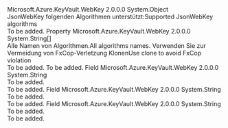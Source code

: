 <Type Name="JsonWebKeyEncryptionAlgorithm" FullName="Microsoft.Azure.KeyVault.WebKey.JsonWebKeyEncryptionAlgorithm">
  <TypeSignature Language="C#" Value="public static class JsonWebKeyEncryptionAlgorithm" />
  <TypeSignature Language="ILAsm" Value=".class public auto ansi abstract sealed beforefieldinit JsonWebKeyEncryptionAlgorithm extends System.Object" />
  <TypeSignature Language="DocId" Value="T:Microsoft.Azure.KeyVault.WebKey.JsonWebKeyEncryptionAlgorithm" />
  <TypeSignature Language="VB.NET" Value="Public Class JsonWebKeyEncryptionAlgorithm" />
  <TypeSignature Language="F#" Value="type JsonWebKeyEncryptionAlgorithm = class" />
  <AssemblyInfo>
    <AssemblyName>Microsoft.Azure.KeyVault.WebKey</AssemblyName>
    <AssemblyVersion>2.0.0.0</AssemblyVersion>
  </AssemblyInfo>
  <Base>
    <BaseTypeName>System.Object</BaseTypeName>
  </Base>
  <Interfaces />
  <Docs>
    <summary>
            <span data-ttu-id="9fd4b-101">JsonWebKey folgenden Algorithmen unterstützt:</span><span class="sxs-lookup"><span data-stu-id="9fd4b-101">Supported JsonWebKey algorithms</span></span>
            </summary>
    <remarks>To be added.</remarks>
  </Docs>
  <Members>
    <Member MemberName="AllAlgorithms">
      <MemberSignature Language="C#" Value="public static string[] AllAlgorithms { get; }" />
      <MemberSignature Language="ILAsm" Value=".property string[] AllAlgorithms" />
      <MemberSignature Language="DocId" Value="P:Microsoft.Azure.KeyVault.WebKey.JsonWebKeyEncryptionAlgorithm.AllAlgorithms" />
      <MemberSignature Language="VB.NET" Value="Public Shared ReadOnly Property AllAlgorithms As String()" />
      <MemberSignature Language="F#" Value="member this.AllAlgorithms : string[]" Usage="Microsoft.Azure.KeyVault.WebKey.JsonWebKeyEncryptionAlgorithm.AllAlgorithms" />
      <MemberType>Property</MemberType>
      <AssemblyInfo>
        <AssemblyName>Microsoft.Azure.KeyVault.WebKey</AssemblyName>
        <AssemblyVersion>2.0.0.0</AssemblyVersion>
      </AssemblyInfo>
      <ReturnValue>
        <ReturnType>System.String[]</ReturnType>
      </ReturnValue>
      <Docs>
        <summary>
            <span data-ttu-id="9fd4b-102">Alle Namen von Algorithmen.</span><span class="sxs-lookup"><span data-stu-id="9fd4b-102">All algorithms names.</span></span> <span data-ttu-id="9fd4b-103">Verwenden Sie zur Vermeidung von FxCop-Verletzung Klonen</span><span class="sxs-lookup"><span data-stu-id="9fd4b-103">Use clone to avoid FxCop violation</span></span>
            </summary>
        <value>To be added.</value>
        <remarks>To be added.</remarks>
      </Docs>
    </Member>
    <Member MemberName="RSA15">
      <MemberSignature Language="C#" Value="public const string RSA15;" />
      <MemberSignature Language="ILAsm" Value=".field public static literal string RSA15" />
      <MemberSignature Language="DocId" Value="F:Microsoft.Azure.KeyVault.WebKey.JsonWebKeyEncryptionAlgorithm.RSA15" />
      <MemberSignature Language="VB.NET" Value="Public Const RSA15 As String " />
      <MemberSignature Language="F#" Value="val mutable RSA15 : string" Usage="Microsoft.Azure.KeyVault.WebKey.JsonWebKeyEncryptionAlgorithm.RSA15" />
      <MemberType>Field</MemberType>
      <AssemblyInfo>
        <AssemblyName>Microsoft.Azure.KeyVault.WebKey</AssemblyName>
        <AssemblyVersion>2.0.0.0</AssemblyVersion>
      </AssemblyInfo>
      <ReturnValue>
        <ReturnType>System.String</ReturnType>
      </ReturnValue>
      <Docs>
        <summary>To be added.</summary>
        <remarks>To be added.</remarks>
      </Docs>
    </Member>
    <Member MemberName="RSAOAEP">
      <MemberSignature Language="C#" Value="public const string RSAOAEP;" />
      <MemberSignature Language="ILAsm" Value=".field public static literal string RSAOAEP" />
      <MemberSignature Language="DocId" Value="F:Microsoft.Azure.KeyVault.WebKey.JsonWebKeyEncryptionAlgorithm.RSAOAEP" />
      <MemberSignature Language="VB.NET" Value="Public Const RSAOAEP As String " />
      <MemberSignature Language="F#" Value="val mutable RSAOAEP : string" Usage="Microsoft.Azure.KeyVault.WebKey.JsonWebKeyEncryptionAlgorithm.RSAOAEP" />
      <MemberType>Field</MemberType>
      <AssemblyInfo>
        <AssemblyName>Microsoft.Azure.KeyVault.WebKey</AssemblyName>
        <AssemblyVersion>2.0.0.0</AssemblyVersion>
      </AssemblyInfo>
      <ReturnValue>
        <ReturnType>System.String</ReturnType>
      </ReturnValue>
      <Docs>
        <summary>To be added.</summary>
        <remarks>To be added.</remarks>
      </Docs>
    </Member>
    <Member MemberName="RSAOAEP256">
      <MemberSignature Language="C#" Value="public const string RSAOAEP256;" />
      <MemberSignature Language="ILAsm" Value=".field public static literal string RSAOAEP256" />
      <MemberSignature Language="DocId" Value="F:Microsoft.Azure.KeyVault.WebKey.JsonWebKeyEncryptionAlgorithm.RSAOAEP256" />
      <MemberSignature Language="VB.NET" Value="Public Const RSAOAEP256 As String " />
      <MemberSignature Language="F#" Value="val mutable RSAOAEP256 : string" Usage="Microsoft.Azure.KeyVault.WebKey.JsonWebKeyEncryptionAlgorithm.RSAOAEP256" />
      <MemberType>Field</MemberType>
      <AssemblyInfo>
        <AssemblyName>Microsoft.Azure.KeyVault.WebKey</AssemblyName>
        <AssemblyVersion>2.0.0.0</AssemblyVersion>
      </AssemblyInfo>
      <ReturnValue>
        <ReturnType>System.String</ReturnType>
      </ReturnValue>
      <Docs>
        <summary>To be added.</summary>
        <remarks>To be added.</remarks>
      </Docs>
    </Member>
  </Members>
</Type>